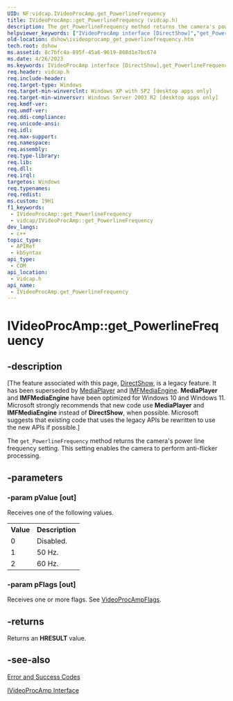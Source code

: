```yaml
---
UID: NF:vidcap.IVideoProcAmp.get_PowerlineFrequency
title: IVideoProcAmp::get_PowerlineFrequency (vidcap.h)
description: The get_PowerlineFrequency method returns the camera's power line frequency setting. This setting enables the camera to perform anti-flicker processing.
helpviewer_keywords: ["IVideoProcAmp interface [DirectShow]","get_PowerlineFrequency method","IVideoProcAmp.get_PowerlineFrequency","IVideoProcAmp::get_PowerlineFrequency","IVideoProcAmpget_PowerlineFrequency","dshow.ivideoprocamp_get_powerlinefrequency","get_PowerlineFrequency","get_PowerlineFrequency method [DirectShow]","get_PowerlineFrequency method [DirectShow]","IVideoProcAmp interface","vidcap/IVideoProcAmp::get_PowerlineFrequency"]
old-location: dshow\ivideoprocamp_get_powerlinefrequency.htm
tech.root: dshow
ms.assetid: 8c7bfc4a-895f-45a6-9619-868d1e7bc674
ms.date: 4/26/2023
ms.keywords: IVideoProcAmp interface [DirectShow],get_PowerlineFrequency method, IVideoProcAmp.get_PowerlineFrequency, IVideoProcAmp::get_PowerlineFrequency, IVideoProcAmpget_PowerlineFrequency, dshow.ivideoprocamp_get_powerlinefrequency, get_PowerlineFrequency, get_PowerlineFrequency method [DirectShow], get_PowerlineFrequency method [DirectShow],IVideoProcAmp interface, vidcap/IVideoProcAmp::get_PowerlineFrequency
req.header: vidcap.h
req.include-header: 
req.target-type: Windows
req.target-min-winverclnt: Windows XP with SP2 [desktop apps only]
req.target-min-winversvr: Windows Server 2003 R2 [desktop apps only]
req.kmdf-ver: 
req.umdf-ver: 
req.ddi-compliance: 
req.unicode-ansi: 
req.idl: 
req.max-support: 
req.namespace: 
req.assembly: 
req.type-library: 
req.lib: 
req.dll: 
req.irql: 
targetos: Windows
req.typenames: 
req.redist: 
ms.custom: 19H1
f1_keywords:
 - IVideoProcAmp::get_PowerlineFrequency
 - vidcap/IVideoProcAmp::get_PowerlineFrequency
dev_langs:
 - c++
topic_type:
 - APIRef
 - kbSyntax
api_type:
 - COM
api_location:
 - Vidcap.h
api_name:
 - IVideoProcAmp.get_PowerlineFrequency
---
```


# IVideoProcAmp::get_PowerlineFrequency


## -description

\[The feature associated with this page, [DirectShow](/windows/win32/directshow/directshow), is a legacy feature. It has been superseded by [MediaPlayer](/uwp/api/Windows.Media.Playback.MediaPlayer) and [IMFMediaEngine](/windows/win32/api/mfmediaengine/nn-mfmediaengine-imfmediaengine). **MediaPlayer** and **IMFMediaEngine** have been optimized for Windows 10 and Windows 11. Microsoft strongly recommends that new code use **MediaPlayer** and **IMFMediaEngine** instead of **DirectShow**, when possible. Microsoft suggests that existing code that uses the legacy APIs be rewritten to use the new APIs if possible.\]

The <code>get_PowerlineFrequency</code> method returns the camera's power line frequency setting. This setting enables the camera to perform anti-flicker processing.

## -parameters

### -param pValue [out]

Receives one of the following values.

<table>
<tr>
<th>Value
                </th>
<th>Description
                </th>
</tr>
<tr>
<td>0</td>
<td>Disabled.</td>
</tr>
<tr>
<td>1</td>
<td>50 Hz.</td>
</tr>
<tr>
<td>2</td>
<td>60 Hz.</td>
</tr>
</table>

### -param pFlags [out]

Receives one or more flags. See <a href="/windows/win32/api/strmif/ne-strmif-videoprocampflags">VideoProcAmpFlags</a>.

## -returns

Returns an <b>HRESULT</b> value.

## -see-also

<a href="/windows/desktop/DirectShow/error-and-success-codes">Error and Success Codes</a>



<a href="/windows/desktop/api/vidcap/nn-vidcap-ivideoprocamp">IVideoProcAmp Interface</a>